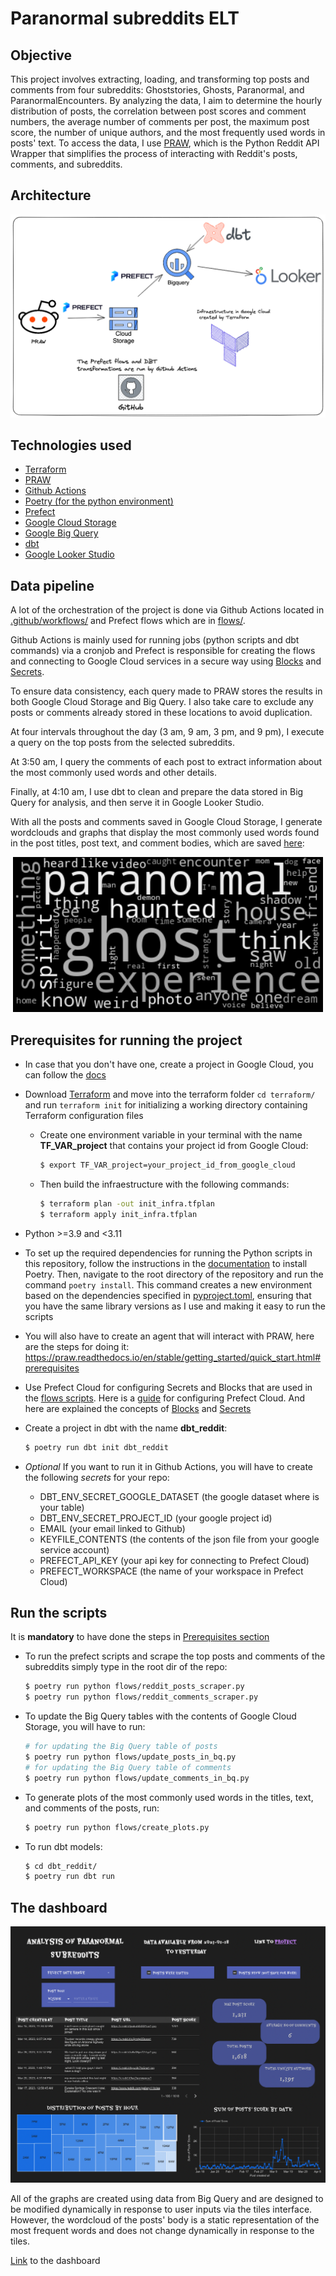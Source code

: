 # Paranormal subreddits ELT

## Objective
This project involves extracting, loading, and transforming top posts and comments from four subreddits: Ghoststories, Ghosts, Paranormal, and ParanormalEncounters. By analyzing the data, I aim to determine the hourly distribution of posts, the correlation between post scores and comment numbers, the average number of comments per post, the maximum post score, the number of unique authors, and the most frequently used words in posts' text. To access the data, I use [PRAW](https://praw.readthedocs.io/en/stable/index.html), which is the Python Reddit API Wrapper that simplifies the process of interacting with Reddit's posts, comments, and subreddits.

## Architecture
<p align="center">
    <img src="data/img/infra_project.png">
</p>

## Technologies used
 - [Terraform](https://developer.hashicorp.com/terraform/docs)
 - [PRAW](https://praw.readthedocs.io/en/stable/index.html)
 - [Github Actions](https://github.com/features/actions)
 - [Poetry (for the python environment)](https://python-poetry.org/docs/)
 - [Prefect](https://www.prefect.io/)
 - [Google Cloud Storage](https://cloud.google.com/storage/)
 - [Google Big Query](https://cloud.google.com/bigquery)
 - [dbt](https://docs.getdbt.com/)
 - [Google Looker Studio](https://lookerstudio.google.com)

## Data pipeline
A lot of the orchestration of the project is done via Github Actions located in [.github/workflows/](.github/workflows/) and Prefect flows which are in [flows/](flows/).

Github Actions is mainly used for running jobs (python scripts and dbt commands) via a cronjob and Prefect is responsible for creating the flows and connecting to Google Cloud services in a secure way using [Blocks](https://docs.prefect.io/concepts/blocks/) and [Secrets](https://discourse.prefect.io/t/how-to-securely-store-secrets-in-prefect-2-0/1209).

To ensure data consistency, each query made to PRAW stores the results in both Google Cloud Storage and Big Query. I also take care to exclude any posts or comments already stored in these locations to avoid duplication.

At four intervals throughout the day (3 am, 9 am, 3 pm, and 9 pm), I execute a query on the top posts from the selected subreddits.

At 3:50 am, I query the comments of each post to extract information about the most commonly used words and other details.

Finally, at 4:10 am, I use dbt to clean and prepare the data stored in Big Query for analysis, and then serve it in Google Looker Studio.

With all the posts and comments saved in Google Cloud Storage, I generate wordclouds and graphs that display the most commonly used words found in the post titles, post text, and comment bodies, which are saved [here](data/img/):
<p align="center">
    <img src="data/img/wordcloud_post_title.png">
</p>

## Prerequisites for running the project
- In case that you don't have one, create a project in Google Cloud, you can follow the [docs](https://developers.google.com/workspace/guides/create-project)

- Download [Terraform](https://developer.hashicorp.com/terraform/downloads) and move into the terraform folder `cd terraform/` and run `terraform init` for initializing a working directory containing Terraform configuration files

    - Create one environment variable in your terminal with the name **TF_VAR_project** that contains your project id from Google Cloud:
        ```bash
        $ export TF_VAR_project=your_project_id_from_google_cloud
        ```
    - Then build the infraestructure with the following commands:
        ```bash
        $ terraform plan -out init_infra.tfplan
        $ terraform apply init_infra.tfplan
        ```

- Python >=3.9 and <3.11

- To set up the required dependencies for running the Python scripts in this repository, follow the instructions in the [documentation](https://python-poetry.org/docs/) to install Poetry. Then, navigate to the root directory of the repository and run the command `poetry install`. This command creates a new environment based on the dependencies specified in [pyproject.toml](pyproject.toml), ensuring that you have the same library versions as I use and making it easy to run the scripts

- You will also have to create an agent that will interact with PRAW, here are the steps for doing it: https://praw.readthedocs.io/en/stable/getting_started/quick_start.html#prerequisites

- Use Prefect Cloud for configuring Secrets and Blocks that are used in the [flows scripts](flows/). Here is a [guide](https://docs.prefect.io/ui/cloud-quickstart/) for configuring Prefect Cloud. And here are explained the concepts of [Blocks](https://docs.prefect.io/concepts/blocks/) and [Secrets](https://discourse.prefect.io/t/how-to-securely-store-secrets-in-prefect-2-0/1209)

- Create a project in dbt with the name **dbt_reddit**:
    ```bash
    $ poetry run dbt init dbt_reddit
    ```

- *Optional* If you want to run it in Github Actions, you will have to create the following _secrets_ for your repo:
    - DBT_ENV_SECRET_GOOGLE_DATASET (the google dataset where is your table)
    - DBT_ENV_SECRET_PROJECT_ID (your google project id)
    - EMAIL (your email linked to Github)
    - KEYFILE_CONTENTS (the contents of the json file from your google service account)
    - PREFECT_API_KEY (your api key for connecting to Prefect Cloud)
    - PREFECT_WORKSPACE (the name of your workspace in Prefect Cloud)

## Run the scripts
It is **mandatory** to have done the steps in [Prerequisites section](#prerequisites-for-running-the-project)

- To run the prefect scripts and scrape the top posts and comments of the subreddits simply type in the root dir of the repo:
    ```bash
    $ poetry run python flows/reddit_posts_scraper.py
    $ poetry run python flows/reddit_comments_scraper.py
    ```

- To update the Big Query tables with the contents of Google Cloud Storage, you will have to run:
    ```bash
    # for updating the Big Query table of posts
    $ poetry run python flows/update_posts_in_bq.py
    # for updating the Big Query table of comments
    $ poetry run python flows/update_comments_in_bq.py
    ```

- To generate plots of the most commonly used words in the titles, text, and comments of the posts, run:
    ```bash
    $ poetry run python flows/create_plots.py
    ```

- To run dbt models:
    ```bash
    $ cd dbt_reddit/
    $ poetry run dbt run
    ``` 

## The dashboard
<p align="center">
    <img src="data/img/dashboard_overview.png">
</p>

All of the graphs are created using data from Big Query and are designed to be modified dynamically in response to user inputs via the tiles interface. However, the wordcloud of the posts' body is a static representation of the most frequent words and does not change dynamically in response to the tiles.

[Link](https://lookerstudio.google.com/reporting/cee3df4d-cd34-4cb6-98c3-5031a62b0636) to the dashboard
